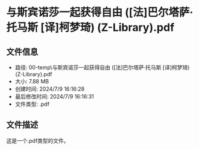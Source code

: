 ﻿# 与斯宾诺莎一起获得自由 ([法]巴尔塔萨·托马斯 [译]柯梦琦) (Z-Library).pdf

## 文件信息
- 路径: 00-temp\与斯宾诺莎一起获得自由 ([法]巴尔塔萨·托马斯 [译]柯梦琦) (Z-Library).pdf
- 大小: 7.88 MB
- 创建时间: 2024/7/9 16:16:28
- 最后修改时间: 2024/7/9 16:16:31
- 文件类型: .pdf

## 文件描述
这是一个.pdf类型的文件。

